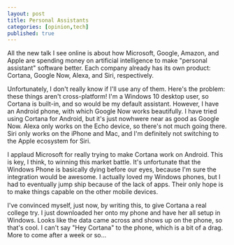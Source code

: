 ```yaml
---
layout: post
title: Personal Assistants
categories: [opinion,tech]
published: true
---
```


All the new talk I see online is about how Microsoft, Google, Amazon, and Apple are spending money on artificial intelligence to make "personal assistant" software better.  Each company already has its own product: Cortana, Google Now, Alexa, and Siri, respectively. 

Unfortunately, I don't really know if I'll use any of them.   Here's the problem: these things aren't cross-platform!  I'm a Windows 10 desktop user, so Cortana is built-in, and so would be my default assistant.  However, I have an Android phone, with which Google Now works beautifully.  I have tried using Cortana for Android, but it's just nowhwere near as good as Google Now.  Alexa only works on the Echo device, so there's not much going there.   Siri only works on the iPhone and Mac, and I'm definitely not switching to the Apple ecosystem for Siri.   

I applaud Microsoft for really trying to make Cortana work on Android.  This is key, I think, to winning this market battle.  It's unfortunate that the Windows Phone is basically dying before our eyes, because I'm sure the integration would be awesome.  I actually loved my Windows phones, but I had to eventually jump ship because of the lack of apps.  Their only hope is to make things capable on the other mobile devices.

I've convinced myself, just now, by writing this, to give Cortana a real college try.  I just downloaded her onto my phone and have her all setup in Windows.  Looks like the data came across and shows up on the phone, so that's cool.  I can't say "Hey Cortana" to the phone, which is a bit of a drag.  More to come after a week or so...